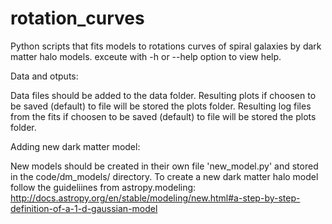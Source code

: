 # rotation_curves

Python scripts that fits models to rotations curves of spiral galaxies by dark matter halo models.
exceute with -h or --help option to view help.

Data and otputs:

Data files should be added to the data folder.
Resulting plots if choosen to be saved (default) to file will be stored the plots folder.
Resulting log files from the fits if choosen to be saved (default) to file will be stored the plots folder.

Adding new dark matter model:

New models should be created in their own file 'new_model.py' and stored in the code/dm_models/ directory.
To create a new dark matter halo model follow the guideliines from astropy.modeling:
http://docs.astropy.org/en/stable/modeling/new.html#a-step-by-step-definition-of-a-1-d-gaussian-model
 
